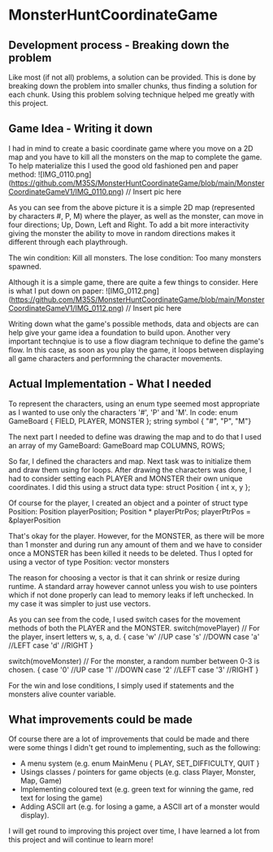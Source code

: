 # MonsterHuntCoordinateGame

## Development process - Breaking down the problem
Like most (if not all) problems, a solution can be provided. This is done by breaking down the problem into smaller chunks, thus finding a solution for each chunk. 
Using this problem solving technique helped me greatly with this project.

## Game Idea - Writing it down
I had in mind to create a basic coordinate game where you move on a 2D map and you have to kill all the monsters on the map to complete the game. To help materialize this I used the good old fashioned pen and paper method:
![IMG_0110.png]
(https://github.com/M35S/MonsterHuntCoordinateGame/blob/main/MonsterCoordinateGameV1/IMG_0110.png)
// Insert pic here

As you can see from the above picture it is a simple 2D map (represented by characters #, P, M) where the player, as well as the monster, can move in four directions; Up, Down, Left and Right. To add a bit more interactivity giving the monster the ability to move in random directions makes it different through each playthrough.

The win condition: Kill all monsters.
The lose condition: Too many monsters spawned.

Although it is a simple game, there are quite a few things to consider. Here is what I put down on paper:
![IMG_0112.png]
(https://github.com/M35S/MonsterHuntCoordinateGame/blob/main/MonsterCoordinateGameV1/IMG_0112.png)
// Insert pic here

Writing down what the game's possible methods, data and objects are can help give your game idea a foundation to build upon. Another very important technqiue is to use a flow diagram technique to define the game's flow. In this case, as soon as you play the game, it loops between displaying all game characters and performning the character movements.

## Actual Implementation - What I needed
To represent the characters, using an enum type seemed most appropriate as I wanted to use only the characters '#', 'P' and 'M'. In code:
enum GameBoard { FIELD, PLAYER, MONSTER };
string symbol { "#", "P", "M"}

The next part I needed to define was drawing the map and to do that I used an array of my GameBoard:
GameBoard map COLUMNS, ROWS;

So far, I defined the characters and map. Next task was to initialize them and draw them using for loops. 
After drawing the characters was done, I had to consider setting each PLAYER and MONSTER their own unique coordinates. I did this using a struct data type:
struct Position
{ int x, y };

Of course for the player, I created an object and a pointer of struct type Position:
Position playerPosition;
Position * playerPtrPos;
playerPtrPos = &playerPosition

That's okay for the player. However, for the MONSTER, as there will be more than 1 monster and during run any amount of them and we have to consider once a MONSTER has been killed it needs to be deleted. Thus I opted for using a vector of type Position:
vector<Position> monsters

The reason for choosing a vector is that it can shrink or resize during runtime. A standard array however cannot unless you wish to use pointers which if not done properly can lead to memory leaks if left unchecked. In my case it was simpler to just use vectors.

As you can see from the code, I used switch cases for the movement methods of both the PLAYER and the MONSTER.
switch(movePlayer)  // For the player, insert letters w, s, a, d.
{
case 'w' //UP
case 's' //DOWN
case 'a' //LEFT
case 'd' //RIGHT
}

switch(moveMonster)  // For the monster, a random number between 0-3 is chosen.
{
case '0' //UP
case '1' //DOWN
case '2' //LEFT
case '3' //RIGHT
}
  
For the win and lose conditions, I simply used if statements and the monsters alive counter variable. 

## What improvements could be made
Of course there are a lot of improvements that could be made and there were some things I didn't get round to implementing, such as the following:
- A menu system (e.g. enum MainMenu { PLAY, SET_DIFFICULTY, QUIT }
- Usings classes / pointers for game objects (e.g. class Player, Monster, Map, Game)
- Implementing coloured text  (e.g. green text for winning the game, red text for losing the game)
- Adding ASCII art (e.g. for losing a game, a ASCII art of a monster would display).

I will get round to improving this project over time, I have learned a lot from this project and will continue to learn more!
